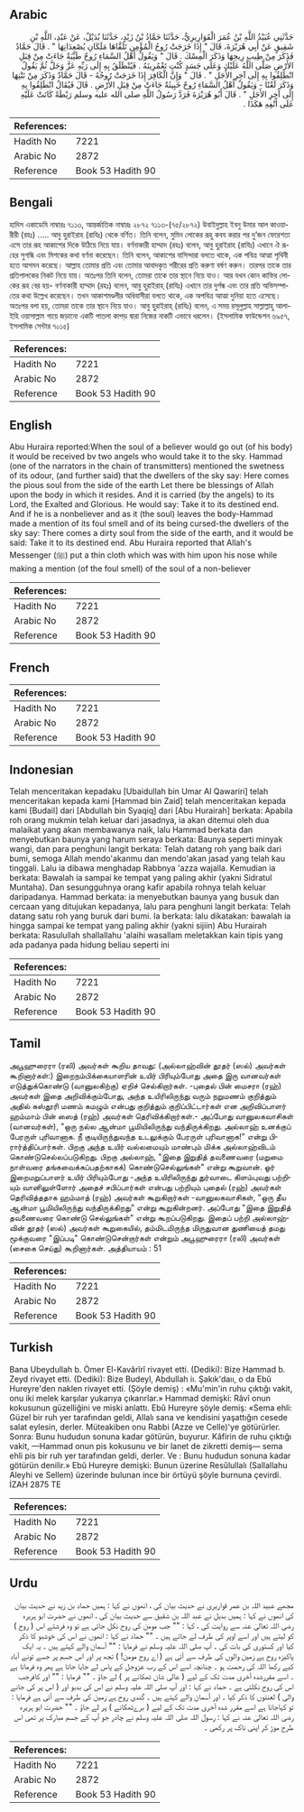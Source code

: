 ## Arabic


<div dir="rtl" lang="ar" style={{fontSize:'larger',backgroundColor:'#f8f9fa',padding:20}}>
حَدَّثَنِي عُبَيْدُ اللَّهِ بْنُ عُمَرَ الْقَوَارِيرِيُّ، حَدَّثَنَا حَمَّادُ بْنُ زَيْدٍ، حَدَّثَنَا بُدَيْلٌ، عَنْ عَبْدِ، اللَّهِ بْنِ شَقِيقٍ عَنْ أَبِي هُرَيْرَةَ، قَالَ ‏"‏ إِذَا خَرَجَتْ رُوحُ الْمُؤْمِنِ تَلَقَّاهَا مَلَكَانِ يُصْعِدَانِهَا ‏"‏ ‏.‏ قَالَ حَمَّادٌ فَذَكَرَ مِنْ طِيبِ رِيحِهَا وَذَكَرَ الْمِسْكَ ‏.‏ قَالَ ‏"‏ وَيَقُولُ أَهْلُ السَّمَاءِ رُوحٌ طَيِّبَةٌ جَاءَتْ مِنْ قِبَلِ الأَرْضِ صَلَّى اللَّهُ عَلَيْكِ وَعَلَى جَسَدٍ كُنْتِ تَعْمُرِينَهُ ‏.‏ فَيُنْطَلَقُ بِهِ إِلَى رَبِّهِ عَزَّ وَجَلَّ ثُمَّ يَقُولُ انْطَلِقُوا بِهِ إِلَى آخِرِ الأَجَلِ ‏"‏ ‏.‏ قَالَ ‏"‏ وَإِنَّ الْكَافِرَ إِذَا خَرَجَتْ رُوحُهُ - قَالَ حَمَّادٌ وَذَكَرَ مِنْ نَتْنِهَا وَذَكَرَ لَعْنًا - وَيَقُولُ أَهْلُ السَّمَاءِ رُوحٌ خَبِيثَةٌ جَاءَتْ مِنْ قِبَلِ الأَرْضِ ‏.‏ قَالَ فَيُقَالُ انْطَلِقُوا بِهِ إِلَى آخِرِ الأَجَلِ ‏"‏ ‏.‏ قَالَ أَبُو هُرَيْرَةَ فَرَدَّ رَسُولُ اللَّهِ صلى الله عليه وسلم رَيْطَةً كَانَتْ عَلَيْهِ عَلَى أَنْفِهِ هَكَذَا ‏.‏
</div>
<div style={{backgroundColor:'#f8f9fa',padding:20, marginBottom: 10}}><table> <thead> <tr> <th>References:</th> <th></th> </tr> </thead> <tbody><tr><td>Hadith No</td><td>7221</td></tr><tr><td>Arabic No</td><td>2872</td></tr><tr><td>Reference</td><td>Book 53 Hadith 90</td></tr></tbody></table></div>

## Bengali


<div dir="ltr" lang="bn" style={{fontSize:'larger',backgroundColor:'#f8f9fa',padding:20}}>
হাদিস একাডেমি নাম্বারঃ ৭১১৩, আন্তর্জাতিক নাম্বারঃ ২৮৭২ ৭১১৩-(৭৫/২৮৭২) উবাইদুল্লাহ ইবনু উমার আল কাওয়ারীরী (রহঃ) ..... আবু হুরাইরাহ (রাযিঃ) থেকে বর্ণিত। তিনি বলেন, মুমিন লোকের রূহু কবয করার পর দু’জন ফেরেশতা এসে তার রূহ আকাশের দিকে উঠিয়ে নিয়ে যায়। বর্ণনাকারী হাম্মাদ (রহঃ) বলেন, আবু হুরাইরাহ (রাযিঃ) এখানে ঐ রূহের সুগন্ধি এবং মিশকের কথা বর্ণনা করেছেন। তিনি বলেন, আকাশের বাসিন্দারা বলতে থাকে, এক পবিত্ৰ আত্মা পৃথিবী হতে আগমন করেছে। আল্লাহ তোমার প্রতি এবং তোমার আবাদকৃত শরীরের প্রতি করুণা বর্ষণ করুন। তারপর তাকে তার প্রতিপালকের নিকট নিয়ে যায়। অতঃপর তিনি বলেন, তোমরা তাকে তার স্থানে নিয়ে যাও। আর যখন কোন কাফির লোকের রূহ বের হয়- বর্ণনাকারী হাম্মাদ (রহঃ) বলেন, আবু হুরাইরাহ্ (রাযিঃ) এখানে তার দুর্গন্ধ এবং তার প্রতি অভিসম্পাতের কথা উল্লেখ করেছেন। তখন আকাশমণ্ডলীর অধিবাসীরা বলতে থাকে, এক অপবিত্র আত্মা দুনিয়া হতে এসেছে। অতঃপর বলা হয়, তোমরা তাকে তার স্থানে নিয়ে যাও। আবু হুরাইরাহ্ (রাযিঃ) বলেন, এ সময় রসূলুল্লাহ সাল্লাল্লাহু আলাইহি ওয়াসাল্লাম গায়ে জড়ানো একটি পাতলা কাপড় দ্বারা নিজের নাকটি এভাবে ধরলেন। (ইসলামিক ফাউন্ডেশন ৬৯৫৭, ইসলামিক সেন্টার ৭০১৫)
</div>
<div style={{backgroundColor:'#f8f9fa',padding:20, marginBottom: 10}}><table> <thead> <tr> <th>References:</th> <th></th> </tr> </thead> <tbody><tr><td>Hadith No</td><td>7221</td></tr><tr><td>Arabic No</td><td>2872</td></tr><tr><td>Reference</td><td>Book 53 Hadith 90</td></tr></tbody></table></div>

## English


<div dir="ltr" lang="en" style={{fontSize:'larger',backgroundColor:'#f8f9fa',padding:20}}>
Abu Huraira reported:When the soul of a believer would go out (of his body) it would be received bv two angels who would take it to the sky. Hammad (one of the narrators in the chain of transmitters) mentioned the swetness of its odour, (and further said) that the dwellers of the sky say: Here comes the pious soul from the side of the earth Let there be blessings of Allah upon the body in which it resides. And it is carried (by the angels) to its Lord, the Exalted and Glorious. He would say: Take it to its destined end. And if he is a nonbeliever and as it (the soul) leaves the body-Hammad made a mention of its foul smell and of its being cursed-the dwellers of the sky say: There comes a dirty soul from the side of the earth, and it would be said: Take it to its destined end. Abu Huraira reported that Allah's Messenger (ﷺ) put a thin cloth which was with him upon his nose while making a mention (of the foul smell) of the soul of a non-believer
</div>
<div style={{backgroundColor:'#f8f9fa',padding:20, marginBottom: 10}}><table> <thead> <tr> <th>References:</th> <th></th> </tr> </thead> <tbody><tr><td>Hadith No</td><td>7221</td></tr><tr><td>Arabic No</td><td>2872</td></tr><tr><td>Reference</td><td>Book 53 Hadith 90</td></tr></tbody></table></div>

## French


<div dir="ltr" lang="fr" style={{fontSize:'larger',backgroundColor:'#f8f9fa',padding:20}}>

</div>
<div style={{backgroundColor:'#f8f9fa',padding:20, marginBottom: 10}}><table> <thead> <tr> <th>References:</th> <th></th> </tr> </thead> <tbody><tr><td>Hadith No</td><td>7221</td></tr><tr><td>Arabic No</td><td>2872</td></tr><tr><td>Reference</td><td>Book 53 Hadith 90</td></tr></tbody></table></div>

## Indonesian


<div dir="ltr" lang="id" style={{fontSize:'larger',backgroundColor:'#f8f9fa',padding:20}}>
Telah menceritakan kepadaku [Ubaidullah bin Umar Al Qawariri] telah menceritakan kepada kami [Hammad bin Zaid] telah menceritakan kepada kami [Budail] dari [Abdullah bin Syaqiq] dari [Abu Hurairah] berkata: Apabila roh orang mukmin telah keluar dari jasadnya, ia akan ditemui oleh dua malaikat yang akan membawanya naik, lalu Hammad berkata dan menyebutkan baunya yang harum seraya berkata: Baunya seperti minyak wangi, dan para penghuni langit berkata: Telah datang roh yang baik dari bumi, semoga Allah mendo'akanmu dan mendo'akan jasad yang telah kau tinggali. Lalu ia dibawa menghadap Rabbnya 'azza wajalla. Kemudian ia berkata: Bawalah ia sampai ke tempat yang paling akhir (yakni Sidratul Muntaha). Dan sesungguhnya orang kafir apabila rohnya telah keluar daripadanya. Hammad berkata: ia menyebutkan baunya yang busuk dan cercaan yang ditujukan kepadanya, lalu para penghuni langit berkata: Telah datang satu roh yang buruk dari bumi. Ia berkata: lalu dikatakan: bawalah ia hingga sampai ke tempat yang paling akhir (yakni sijiin) Abu Hurairah berkata: Rasulullah shallallahu 'alaihi wasallam meletakkan kain tipis yang ada padanya pada hidung beliau seperti ini
</div>
<div style={{backgroundColor:'#f8f9fa',padding:20, marginBottom: 10}}><table> <thead> <tr> <th>References:</th> <th></th> </tr> </thead> <tbody><tr><td>Hadith No</td><td>7221</td></tr><tr><td>Arabic No</td><td>2872</td></tr><tr><td>Reference</td><td>Book 53 Hadith 90</td></tr></tbody></table></div>

## Tamil


<div dir="ltr" lang="ta" style={{fontSize:'larger',backgroundColor:'#f8f9fa',padding:20}}>
அபூஹுரைரா (ரலி) அவர்கள் கூறிய தாவது: (அல்லாஹ்வின் தூதர் (ஸல்) அவர்கள் கூறினார்கள்:) இறைநம்பிக்கையாளரின் உயிர் பிரியும்போது அதை இரு வானவர்கள் எடுத்துக்கொண்டு (வானுலகிற்கு) ஏறிச் செல்கிறார்கள். -புதைல் பின் மைசரா (ரஹ்) அவர்கள் இதை அறிவிக்கும்போது, அந்த உயிரிலிருந்து வரும் நறுமணம் குறித்தும் அதில் கஸ்தூரி மணம் கமழும் என்பது குறித்தும் குறிப்பிட்டார்கள் என அறிவிப்பாளர் ஹம்மாம் பின் ஸைத் (ரஹ்) அவர்கள் தெரிவிக்கிறார்கள்.- அப்போது வானுலகவாசிகள் (வானவர்கள்), "ஒரு நல்ல ஆன்மா பூமியிலிருந்து வந்திருக்கிறது. அல்லாஹ் உனக்குப் பேரருள் புரிவானாக. நீ குடியிருந்துவந்த உடலுக்கும் பேரருள் புரிவானாக!" என்று பிரார்த்திப்பார்கள். பிறகு அந்த உயிர் வல்லமையும் மாண்பும் மிக்க அல்லாஹ்விடம் கொண்டுசெல்லப்படுகிறது. பிறகு அல்லாஹ், "இதை இறுதித் தவணைவரை (மறுமை நாள்வரை தங்கவைக்கப்பதற்காகக்) கொண்டுசெல்லுங்கள்" என்று கூறுவான். ஓர் இறைமறுப்பாளர் உயிர் பிரியும்போது -அந்த உயிரிலிருந்து துர்வாடை கிளம்புவது பற்றியும் வானிலுள்ளோர் அதைச் சபிப்பார்கள் என்பது பற்றியும் புதைல் (ரஹ்) அவர்கள் தெரிவித்ததாக ஹம்மாத் (ரஹ்) அவர்கள் கூறுகிறார்கள் -வானுலகவாசிகள், "ஒரு தீய ஆன்மா பூமியிலிருந்து வந்திருக்கிறது" என்று கூறுகின்றனர். அப்போது "இதை இறுதித் தவணைவரை கொண்டு செல்லுங்கள்" என்று கூறப்படுகிறது. இதைப் பற்றி அல்லாஹ்வின் தூதர் (ஸல்) அவர்கள் கூறுகையில், தம்மிடமிருந்த மிருதுவான துணியைத் தமது மூக்குவரை "இப்படி" கொண்டுசென்றார்கள் என்றும் அபூஹுரைரா (ரலி) அவர்கள் (சைகை செய்து) கூறினார்கள். அத்தியாயம் : 51
</div>
<div style={{backgroundColor:'#f8f9fa',padding:20, marginBottom: 10}}><table> <thead> <tr> <th>References:</th> <th></th> </tr> </thead> <tbody><tr><td>Hadith No</td><td>7221</td></tr><tr><td>Arabic No</td><td>2872</td></tr><tr><td>Reference</td><td>Book 53 Hadith 90</td></tr></tbody></table></div>

## Turkish


<div dir="ltr" lang="tr" style={{fontSize:'larger',backgroundColor:'#f8f9fa',padding:20}}>
Bana Ubeydullah b. Ömer El-Kavârîrî rivayet etti. (Dediki): Bize Hammad b. Zeyd rivayet etti. (Dediki): Bize Budeyl, Abdullah iı. Şakık'daıı, o da Ebû Hureyre'den naklen rivayet etti. (Şöyle demiş) : «Mu'min'in ruhu çıktığı vakit, onu iki melek karşılar yukarıya çıkarırlar.» Hammad demişki: Râvî onun kokusunun güzelliğini ve miski anlattı. Ebû Hureyre şöyle demiş: «Sema ehli: Güzel bir ruh yer tarafından geldi, Allalı sana ve kendisini yaşattığın cesede salat eylesin, derler. Müteakiben onu Rabbi (Azze ve Celle)'ye götürürler. Sonra: Bunu hududun sonuna kadar götürün, buyurur. Kâfirin de ruhu çıktığı vakit, —Hammad onun pis kokusunu ve bir lanet de zikretti demiş— sema ehli pis bir ruh yer tarafından geldi, derler. Ve : Bunu hududun sonuna kadar götürün denilir.» Ebû Hureyre demişki: Bunun üzerine Resûlullalı (Sallallahu Aleyhi ve Sellem) üzerinde bulunan ince bir örtüyü şöyle burnuna çevirdi. İZAH 2875 TE
</div>
<div style={{backgroundColor:'#f8f9fa',padding:20, marginBottom: 10}}><table> <thead> <tr> <th>References:</th> <th></th> </tr> </thead> <tbody><tr><td>Hadith No</td><td>7221</td></tr><tr><td>Arabic No</td><td>2872</td></tr><tr><td>Reference</td><td>Book 53 Hadith 90</td></tr></tbody></table></div>

## Urdu


<div dir="rtl" lang="ur" style={{fontSize:'larger',backgroundColor:'#f8f9fa',padding:20}}>
مجھے عبید اللہ بن عمر قواریری نے حدیث بیان کی ، انھوں نے کہا : ہمیں حماد بن زید نے حدیث بیان کی انھوں نے کہا : ہمیں بدیل نے عبد اللہ بن شقیق سے حدیث بیان کی ، انھوں نے حضرت ابو ہریرہ رضی اللہ تعالیٰ عنہ سے روایت کی ، کہا : "" جب مومن کی روح نکل جاتی ہے تو وہ فرشتے اس ( روح ) کو لیتے ہیں اور اسے اوپر کی طرف لے جاتے ہیں ۔ "" حماد نے کہا : انھوں نے اس کی خوشبو کا ذکر کیا اور کستوری کی بات کی ۔ آپ صلی اللہ علیہ وسلم نے فرمایا : "" آسمان والے کہتے ہیں ۔ یہ ایک پاکیزہ روح ہے زمین والوں کی طرف سے آئی ہے ( اے روح مومن! ) تجھ پر اور اس جسم پر جسے تونے آباد کیے رکھا اللہ کی رحمت ہو ۔ چنانچہ اسے اس کے رب عزوجل کے پاس لے جایا جاتا ہے پھر وہ فرماتا ہے ۔ اسے مقررشدہ آخری مدت تک کے لیے ( عالی شان ٹھکانے پر ) لے جاؤ ۔ "" فرمایا : "" اور کافرجب اس کی روح نکلتی ہے ۔ حماد نے کہا : اور آپ صلی اللہ علیہ وسلم نے اس کی بدبو اور ( اس پر کی جانے والی ) لعنتوں کا ذکر کیا ۔ اور آسمان والے کہتے ہیں ۔ گندی روح ہے زمین کی طرف سے آئی ہے فرمایا : تو کہاجاتا ہے اسے مقرر شدہ آخری مدت تک کے لیے ( برےٹھکانے ) پر لے جاؤ ۔ "" حضرت ابو ہریرہ رضی اللہ تعالیٰ عنہ نے کہا : رسول اللہ صلی اللہ علیہ وسلم نے چادر جو آپ کے جسم مبارک پر تھی اس طرح موڑ کر اپنی ناک پر رکھی ۔
</div>
<div style={{backgroundColor:'#f8f9fa',padding:20, marginBottom: 10}}><table> <thead> <tr> <th>References:</th> <th></th> </tr> </thead> <tbody><tr><td>Hadith No</td><td>7221</td></tr><tr><td>Arabic No</td><td>2872</td></tr><tr><td>Reference</td><td>Book 53 Hadith 90</td></tr></tbody></table></div>